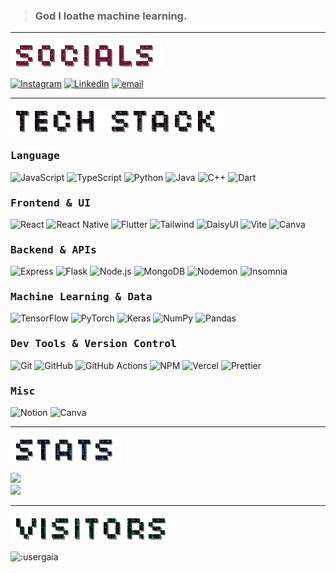 > <h3>God I loathe machine learning.</h3>

---

![Socials](Socials.gif)

[![Instagram](https://img.shields.io/badge/Instagram-%23E4405F.svg?logo=Instagram&logoColor=white)](https://instagram.com/u.e_ga_) [![LinkedIn](https://img.shields.io/badge/LinkedIn-%230077B5.svg?logo=linkedin&logoColor=white)](https://www.linkedin.com/in/edgar-rafael-user5777/) [![email](https://img.shields.io/badge/Email-D14836?logo=gmail&logoColor=white)](mailto:etrafael.dev@gmail.com) 

---

![TechStack](tech-stack.gif)


<h3 style="font-family: monospace;">Language</h3>

<img src="https://img.shields.io/badge/JavaScript-%23F7DF1E.svg?style=for-the-badge&logo=javascript&logoColor=black" alt="JavaScript" />
<img src="https://img.shields.io/badge/TypeScript-%23007ACC.svg?style=for-the-badge&logo=typescript&logoColor=white" alt="TypeScript" />
<img src="https://img.shields.io/badge/Python-%2314357A.svg?style=for-the-badge&logo=python&logoColor=white" alt="Python" />
<img src="https://img.shields.io/badge/Java-%23ED8B00.svg?style=for-the-badge&logo=openjdk&logoColor=white" alt="Java" />
<img src="https://img.shields.io/badge/C%2B%2B-%2300599C.svg?style=for-the-badge&logo=c%2B%2B&logoColor=white" alt="C++" />
<img src="https://img.shields.io/badge/Dart-%230175C2.svg?style=for-the-badge&logo=dart&logoColor=white" alt="Dart" />

<h3 style="font-family: monospace;">Frontend & UI</h3>

<img src="https://img.shields.io/badge/React-%2361DAFB.svg?style=for-the-badge&logo=react&logoColor=white" alt="React" />
<img src="https://img.shields.io/badge/React_Native-%2361DAFB.svg?style=for-the-badge&logo=react&logoColor=white" alt="React Native" />
<img src="https://img.shields.io/badge/Flutter-%2302569B.svg?style=for-the-badge&logo=flutter&logoColor=white" alt="Flutter" />
<img src="https://img.shields.io/badge/Tailwind-%2338B2AC.svg?style=for-the-badge&logo=tailwind-css&logoColor=white" alt="Tailwind" />
<img src="https://img.shields.io/badge/DaisyUI-5A0EF8.svg?style=for-the-badge&logo=daisyui&logoColor=white" alt="DaisyUI" />
<img src="https://img.shields.io/badge/Vite-%23646CFF.svg?style=for-the-badge&logo=vite&logoColor=white" alt="Vite" />
<img src="https://img.shields.io/badge/Canva-%2300C4CC.svg?style=for-the-badge&logo=Canva&logoColor=white" alt="Canva" />

<h3 style="font-family: monospace;">Backend & APIs</h3>

<img src="https://img.shields.io/badge/Express-%23404d59.svg?style=for-the-badge&logo=express&logoColor=%2361DAFB" alt="Express" />
<img src="https://img.shields.io/badge/Flask-%23000.svg?style=for-the-badge&logo=flask&logoColor=white" alt="Flask" />
<img src="https://img.shields.io/badge/Node.js-6DA55F.svg?style=for-the-badge&logo=node.js&logoColor=white" alt="Node.js" />
<img src="https://img.shields.io/badge/MongoDB-%234ea94b.svg?style=for-the-badge&logo=mongodb&logoColor=white" alt="MongoDB" />
<img src="https://img.shields.io/badge/Nodemon-%23323330.svg?style=for-the-badge&logo=nodemon&logoColor=%BBDEAD" alt="Nodemon" />
<img src="https://img.shields.io/badge/Insomnia-black.svg?style=for-the-badge&logo=insomnia&logoColor=5849BE" alt="Insomnia" />


<h3 style="font-family: monospace;">Machine Learning & Data</h3>

<img src="https://img.shields.io/badge/TensorFlow-%23FF6F00.svg?style=for-the-badge&logo=TensorFlow&logoColor=white" alt="TensorFlow" />
<img src="https://img.shields.io/badge/PyTorch-%23EE4C2C.svg?style=for-the-badge&logo=PyTorch&logoColor=white" alt="PyTorch" />
<img src="https://img.shields.io/badge/Keras-%23D00000.svg?style=for-the-badge&logo=Keras&logoColor=white" alt="Keras" />
<img src="https://img.shields.io/badge/NumPy-%23013243.svg?style=for-the-badge&logo=numpy&logoColor=white" alt="NumPy" />
<img src="https://img.shields.io/badge/Pandas-%23150458.svg?style=for-the-badge&logo=pandas&logoColor=white" alt="Pandas" />

<h3 style="font-family: monospace;">Dev Tools & Version Control</h3>

<img src="https://img.shields.io/badge/Git-%23F05033.svg?style=for-the-badge&logo=git&logoColor=white" alt="Git" />
<img src="https://img.shields.io/badge/GitHub-%23121011.svg?style=for-the-badge&logo=github&logoColor=white" alt="GitHub" />
<img src="https://img.shields.io/badge/GitHub_Actions-%232671E5.svg?style=for-the-badge&logo=githubactions&logoColor=white" alt="GitHub Actions" />
<img src="https://img.shields.io/badge/NPM-%23CB3837.svg?style=for-the-badge&logo=npm&logoColor=white" alt="NPM" />
<img src="https://img.shields.io/badge/Vercel-%23000000.svg?style=for-the-badge&logo=vercel&logoColor=white" alt="Vercel" />
<img src="https://img.shields.io/badge/Prettier-%23F7B93E.svg?style=for-the-badge&logo=prettier&logoColor=black" alt="Prettier" />

<h3 style="font-family: monospace;">Misc</h3>

<img src="https://img.shields.io/badge/Notion-%23000000.svg?style=for-the-badge&logo=notion&logoColor=white" alt="Notion" />
<img src="https://img.shields.io/badge/Canva-%2300C4CC.svg?style=for-the-badge&logo=Canva&logoColor=white" alt="Canva" />

---

![Stats](Stats.gif)

![](https://nirzak-streak-stats.vercel.app/?user=usergaia&theme=react&hide_border=false)<br/>
![](https://github-readme-stats.vercel.app/api/top-langs/?username=usergaia&theme=react&hide_border=false&include_all_commits=false&count_private=false&layout=compact)

---

![Visitors](visitors.gif)

![:usergaia](https://count.getloli.com/@:usergaia?theme=minecraft)